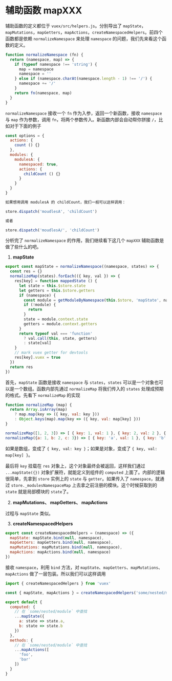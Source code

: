 # 辅助函数 mapXXX

辅助函数的定义都位于 `vuex/src/helpers.js`。分别导出了 `mapState`，`mapMutations`，`mapGetters`，`mapActions`，`createNamespacedHelpers`。前四个函数都是依赖 `normalizeNamespace` 来处理 `namespace` 的问题，我们先来看这个函数的定义。

```js
function normalizeNamespace (fn) {
  return (namespace, map) => {
    if (typeof namespace !== 'string') {
      map = namespace
      namespace = ''
    } else if (namespace.charAt(namespace.length - 1) !== '/') {
      namespace += '/'
    }
    return fn(namespace, map)
  }
}
```

`normalizeNamespace` 接收一个 `fn` 作为入参，返回一个新函数，接收 `namespace` 与 `map` 作为参数，调用 `fn`，将两个参数传入。新函数内部会自动帮你拼接 `/`，比如对于下面的例子

```js
const options = {
  actions: {
    count () {}
  },
  modules: {
    modulesA: {
      namespaced: true,
      actions: {
        childCount () {}
      }
    }
  }
}

如果想用调用 modulesA 的 childCount，我们一般可以这样调用：

store.dispatch('moudlesA', 'childCount')

或者

store.dispatch('moudlesA/', 'childCount')
```

分析完了 `normalizeNamespace` 的作用，我们继续看下这几个 `mapXXX` 辅助函数是做了些什么的吧。

1. **mapState**

```js
export const mapState = normalizeNamespace((namespace, states) => {
  const res = {}
  normalizeMap(states).forEach(({ key, val }) => {
    res[key] = function mappedState () {
      let state = this.$store.state
      let getters = this.$store.getters
      if (namespace) {
        const module = getModuleByNamespace(this.$store, 'mapState', namespace)
        if (!module) {
          return
        }
        state = module.context.state
        getters = module.context.getters
      }
      return typeof val === 'function'
        ? val.call(this, state, getters)
        : state[val]
    }
    // mark vuex getter for devtools
    res[key].vuex = true
  })
  return res
})
```

首先，`mapState` 函数是接收 `namespace` 与 `states`，`states` 可以是一个对象也可以是一个数组。函数内部先通过 `normalizeMap` 将我们传入的 `states` 处理成预期的格式。先看下 `normalizeMap` 的实现

```js
function normalizeMap (map) {
  return Array.isArray(map)
    ? map.map(key => ({ key, val: key }))
    : Object.keys(map).map(key => ({ key, val: map[key] }))
}

normalizeMap([1, 2, 3]) => [ { key: 1, val: 1 }, { key: 2, val: 2 }, { key: 3, val: 3 } ]
normalizeMap({a: 1, b: 2, c: 3}) => [ { key: 'a', val: 1 }, { key: 'b', val: 2 }, { key: 'c', val: 3 } ]
```
如果是数组，变成了 `{ key, val: key }`；如果是对象，变成了 `{ key, val: map[key] }`。

最后将 `key` 挂载在 `res` 对象上，这个对象最终会被返回，这样我们通过 `...mapState({})` 对象扩展符，就能定义到组件的 `computed` 上面了。内部的逻辑很简单，先拿到 `store` 实例上的 `state` 与 `getter`。如果传入了 `namespace`，就通过 `store._modulesNamespaceMap` 上去拿之前注册的模块。这个时候获取到的 `state` 就是局部模块的 `state`了。

2. **mapMutations、 mapGetters、 mapActions**

过程与 `mapState` 类似。

3. **createNamespacedHelpers**

```js
export const createNamespacedHelpers = (namespace) => ({
  mapState: mapState.bind(null, namespace),
  mapGetters: mapGetters.bind(null, namespace),
  mapMutations: mapMutations.bind(null, namespace),
  mapActions: mapActions.bind(null, namespace)
})
```

接收 `namespace`，利用 `bind` 方法，对 `mapState`、`mapGetters`、`mapMutations`、`mapActions` 做了一层包装。所以我们可以这样调用

```js
import { createNamespacedHelpers } from 'vuex'

const { mapState, mapActions } = createNamespacedHelpers('some/nested/module')

export default {
  computed: {
    // 在 `some/nested/module` 中查找
    ...mapState({
      a: state => state.a,
      b: state => state.b
    })
  },
  methods: {
    // 在 `some/nested/module` 中查找
    ...mapActions([
      'foo',
      'bar'
    ])
  }
}
```
